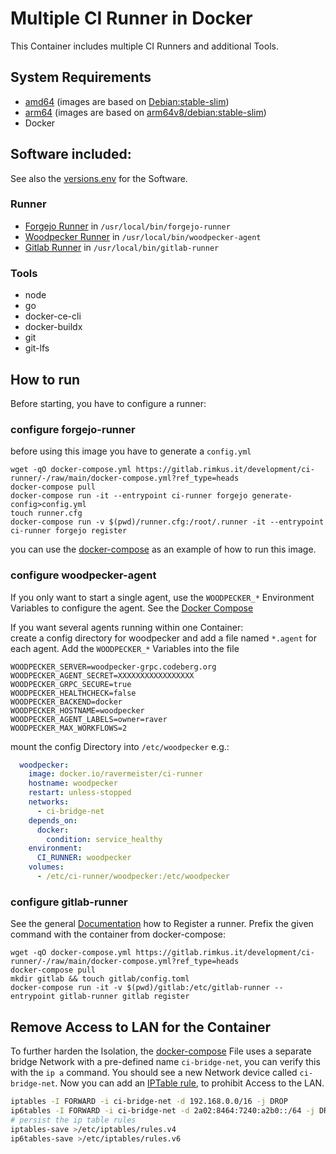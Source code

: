 # Multiple CI Runner in Docker

This Container includes multiple CI Runners and additional Tools.

## System Requirements
- [amd64](https://hub.docker.com/repository/docker/ravermeister/ci-runner/tags?name=amd64) (images are based on [Debian:stable-slim](https://hub.docker.com/_/debian/tags?name=stable-slim))
- [arm64](https://hub.docker.com/repository/docker/ravermeister/ci-runner/tags?name=arm64) (images are based on [arm64v8/debian:stable-slim](https://hub.docker.com/r/arm64v8/debian/tags?name=stable-slim))
- Docker

## Software included:
See also the [versions.env](https://gitlab.rimkus.it/development/ci-runner/-/blob/main/.env/versions.env?ref_type=heads) for the Software.

### Runner
- [Forgejo Runner](https://code.forgejo.org/forgejo/runner/releases) in `/usr/local/bin/forgejo-runner`
- [Woodpecker Runner](https://github.com/woodpecker-ci/woodpecker/releases) in `/usr/local/bin/woodpecker-agent`
- [Gitlab Runner](https://gitlab.com/gitlab-org/gitlab-runner/-/releases) in `/usr/local/bin/gitlab-runner`

### Tools
- node
- go
- docker-ce-cli
- docker-buildx
- git
- git-lfs

## How to run

Before starting, you have to configure a runner:

### configure forgejo-runner
before using this image you have to generate a `config.yml`
```shell
wget -qO docker-compose.yml https://gitlab.rimkus.it/development/ci-runner/-/raw/main/docker-compose.yml?ref_type=heads
docker-compose pull
docker-compose run -it --entrypoint ci-runner forgejo generate-config>config.yml
touch runner.cfg
docker-compose run -v $(pwd)/runner.cfg:/root/.runner -it --entrypoint ci-runner forgejo register
```

you can use the [docker-compose](https://gitlab.rimkus.it/development/ci-runner/-/blob/main/docker-compose.yml?ref_type=heads) as an example
of how to run this image. 

### configure woodpecker-agent
If you only want to start a single agent, 
use the `WOODPECKER_*` Environment Variables to configure the agent.
See the [Docker Compose](https://gitlab.rimkus.it/development/ci-runner/-/blob/main/docker-compose.yml?ref_type=heads) 

If you want several agents running within one Container:  
create a config directory for woodpecker and add a file named `*.agent` for each agent.
Add the `WOODPECKER_*` Variables into the file
```
WOODPECKER_SERVER=woodpecker-grpc.codeberg.org
WOODPECKER_AGENT_SECRET=XXXXXXXXXXXXXXXXX
WOODPECKER_GRPC_SECURE=true
WOODPECKER_HEALTHCHECK=false
WOODPECKER_BACKEND=docker
WOODPECKER_HOSTNAME=woodpecker
WOODPECKER_AGENT_LABELS=owner=raver
WOODPECKER_MAX_WORKFLOWS=2
```
mount the config Directory into `/etc/woodpecker` e.g.:  
```yaml
  woodpecker:
    image: docker.io/ravermeister/ci-runner
    hostname: woodpecker
    restart: unless-stopped
    networks:
      - ci-bridge-net
    depends_on:
      docker:
        condition: service_healthy
    environment:
      CI_RUNNER: woodpecker
    volumes:
      - /etc/ci-runner/woodpecker:/etc/woodpecker
```
### configure gitlab-runner
See the general [Documentation](https://docs.gitlab.com/runner/register/) how to Register a runner.
Prefix the given command with the container from docker-compose:
```shell
wget -qO docker-compose.yml https://gitlab.rimkus.it/development/ci-runner/-/raw/main/docker-compose.yml?ref_type=heads
docker-compose pull
mkdir gitlab && touch gitlab/config.toml
docker-compose run -it -v $(pwd)/gitlab:/etc/gitlab-runner --entrypoint gitlab-runner gitlab register
```

## Remove Access to LAN for the Container
To further harden the Isolation,
the [docker-compose](https://gitlab.rimkus.it/development/ci-runner/-/blob/main/docker-compose.yml?ref_type=heads) File uses a separate bridge Network with a pre-defined name `ci-bridge-net`, 
you can verify this with the `ip a` command. You should see a new Network device called `ci-bridge-net`. 
Now you can add an [IPTable rule](https://stackoverflow.com/a/45121429), to prohibit Access to the LAN.

```bash
iptables -I FORWARD -i ci-bridge-net -d 192.168.0.0/16 -j DROP
ip6tables -I FORWARD -i ci-bridge-net -d 2a02:8464:7240:a2b0::/64 -j DROP
# persist the ip table rules
iptables-save >/etc/iptables/rules.v4
ip6tables-save >/etc/iptables/rules.v6
```